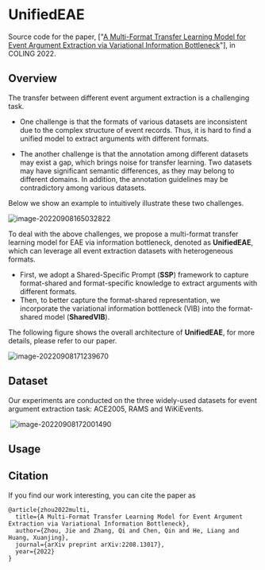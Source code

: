 # UnifiedEAE

Source code for the paper, ["[A Multi-Format Transfer Learning Model for Event Argument Extraction via Variational Information Bottleneck](https://arxiv.org/abs/2208.13017)"], in COLING 2022.

## Overview

The transfer between different event argument extraction is a challenging task.

- One challenge is that the formats of various datasets are inconsistent due to the complex structure of event records. Thus, it is hard to find a unified model to extract arguments with different formats.

- The another challenge is that the annotation among different datasets may exist a gap, which brings noise for transfer learning. Two datasets may have significant semantic differences, as they may belong to different domains. In addition, the annotation guidelines may be contradictory among various datasets.

Below we show an example to intuitively illustrate these two challenges.

![image-20220908165032822](C:\Users\QiZhang\AppData\Roaming\Typora\typora-user-images\image-20220908165032822.png)

To deal with the above challenges, we propose a multi-format transfer learning model for EAE via information bottleneck,  denoted as **UnifiedEAE**, which can leverage all event extraction datasets with heterogeneous formats. 

- First, we adopt a Shared-Specific Prompt (**SSP**) framework to capture format-shared and format-specific knowledge to extract arguments with different formats.
- Then, to better capture the format-shared representation, we incorporate the variational information bottleneck (VIB) into the format-shared model (**SharedVIB**). 

The following figure shows the overall architecture of **UnifiedEAE**, for more details, please refer to our paper.

![image-20220908171239670](C:\Users\QiZhang\AppData\Roaming\Typora\typora-user-images\image-20220908171239670.png)

## Dataset

Our experiments are conducted on the three widely-used datasets for event argument extraction task: ACE2005, RAMS and WiKiEvents.

​						![image-20220908172001490](C:\Users\QiZhang\AppData\Roaming\Typora\typora-user-images\image-20220908172001490.png)	



## Usage



## Citation

If you find our work interesting, you can cite the paper as

```
@article{zhou2022multi,
  title={A Multi-Format Transfer Learning Model for Event Argument Extraction via Variational Information Bottleneck},
  author={Zhou, Jie and Zhang, Qi and Chen, Qin and He, Liang and Huang, Xuanjing},
  journal={arXiv preprint arXiv:2208.13017},
  year={2022}
}
```

